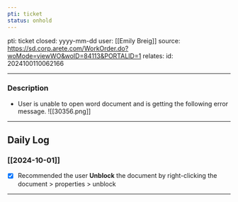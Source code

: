 ```yaml
---
pti: ticket
status: onhold
---
```

pti: ticket 
closed: yyyy-mm-dd
user: [[Emily Breig]]
source: https://sd.corp.arete.com/WorkOrder.do?woMode=viewWO&woID=84113&PORTALID=1
relates: 
id: 2024100110062166

---
### Description
- User is unable to open word document and is getting the following error message.
![[30356.png]]

---
## Daily Log
### [[2024-10-01]]
- [x] Recommended the user **Unblock** the document by right-clicking the document > properties > unblock
---




